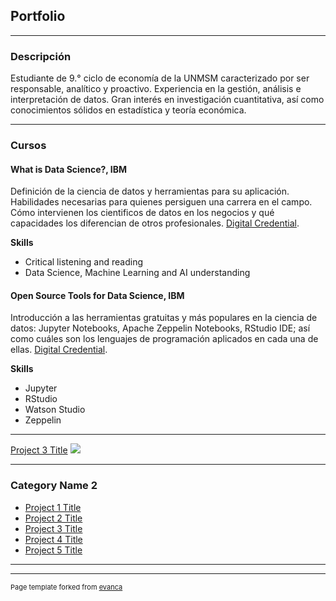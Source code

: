 ## Portfolio

---

### Descripción

Estudiante de 9.° ciclo de economía de la UNMSM caracterizado por ser responsable, analítico y proactivo. Experiencia en la gestión, análisis e interpretación de datos. Gran interés en investigación cuantitativa, así como conocimientos sólidos en estadística y teoría económica.

---
### Cursos

#### What is Data Science?, IBM
Definición de la ciencia de datos y herramientas para su aplicación. Habilidades necesarias para quienes persiguen una carrera en el campo. Cómo intervienen los cientificos de datos en los negocios y qué capacidades los diferencian de otros profesionales. [Digital Credential](https://www.youracclaim.com/badges/948e2b78-32f6-4af5-897f-229a5ff1e728).  

**Skills**
* Critical listening and reading
* Data Science, Machine Learning and AI understanding

#### Open Source Tools for Data Science, IBM
Introducción a las herramientas gratuitas y más populares en la ciencia de datos: Jupyter Notebooks, Apache Zeppelin Notebooks, RStudio IDE; así como cuáles son los lenguajes de programación aplicados en cada una de ellas. [Digital Credential](https://www.youracclaim.com/badges/5f4cd75d-c7d0-497b-a992-3b9334fba0a9).

**Skills**
* Jupyter
* RStudio
* Watson Studio
* Zeppelin


---
[Project 3 Title](http://example.com/)
<img src="images/dummy_thumbnail.jpg?raw=true"/>

---

### Category Name 2

- [Project 1 Title](http://example.com/)
- [Project 2 Title](http://example.com/)
- [Project 3 Title](http://example.com/)
- [Project 4 Title](http://example.com/)
- [Project 5 Title](http://example.com/)

---




---
<p style="font-size:11px">Page template forked from <a href="https://github.com/evanca/quick-portfolio">evanca</a></p>
<!-- Remove above link if you don't want to attibute -->
